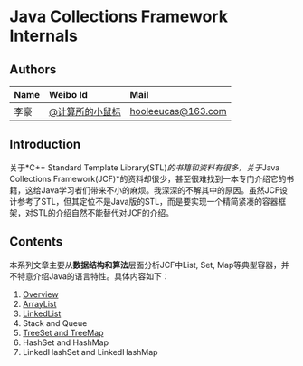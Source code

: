 # Java Collections Framework Internals
## Authors
| Name | Weibo Id | Mail|
|:-----------|:-------------|:-------------|
| 李豪 |[@计算所的小鼠标](http://weibo.com/icttinymouse) | hooleeucas@163.com |

## Introduction

关于*C++ Standard Template Library(STL)*的书籍和资料有很多，关于*Java Collections Framework(JCF)*的资料却很少，甚至很难找到一本专门介绍它的书籍，这给Java学习者们带来不小的麻烦。我深深的不解其中的原因。虽然JCF设计参考了STL，但其定位不是Java版的STL，而是要实现一个精简紧凑的容器框架，对STL的介绍自然不能替代对JCF的介绍。

## Contents

本系列文章主要从**数据结构和算法**层面分析JCF中List, Set, Map等典型容器，并不特意介绍Java的语言特性。具体内容如下：

1. [Overview](https://github.com/CarpenterLee/JCFInternals/blob/master/markdown/1-Overview.md)
2. [ArrayList](https://github.com/CarpenterLee/JCFInternals/blob/master/markdown/2-ArrayList.md)
3. [LinkedList](https://github.com/CarpenterLee/JCFInternals/blob/master/markdown/3-LinkedList.md)
4. Stack and Queue
5. [TreeSet and TreeMap](https://github.com/CarpenterLee/JCFInternals/blob/master/markdown/6-HashSet%20and%20HashMap.md)
6. HashSet and HashMap
7. LinkedHashSet and LinkedHashMap
